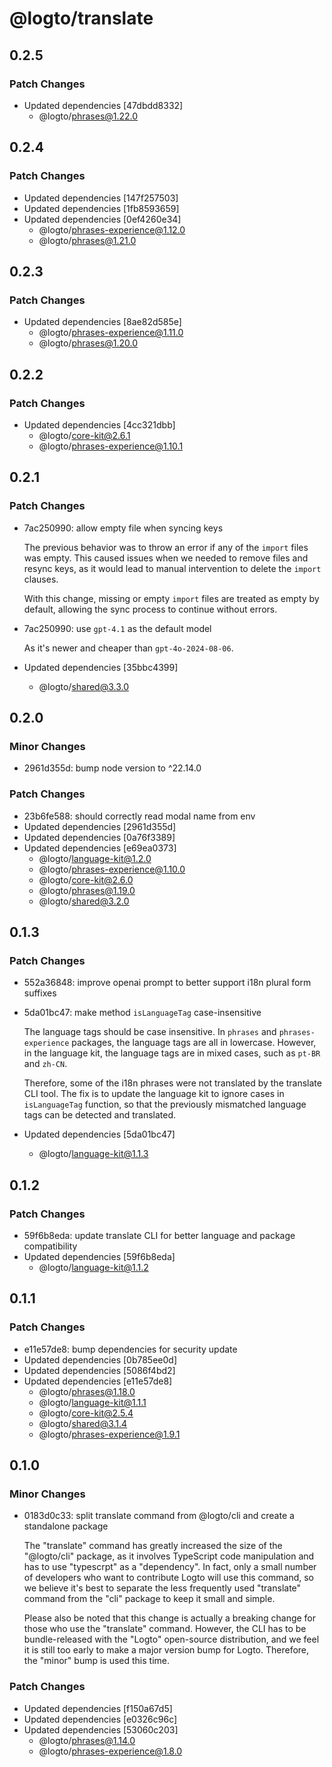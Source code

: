 # @logto/translate

## 0.2.5

### Patch Changes

- Updated dependencies [47dbdd8332]
  - @logto/phrases@1.22.0

## 0.2.4

### Patch Changes

- Updated dependencies [147f257503]
- Updated dependencies [1fb8593659]
- Updated dependencies [0ef4260e34]
  - @logto/phrases-experience@1.12.0
  - @logto/phrases@1.21.0

## 0.2.3

### Patch Changes

- Updated dependencies [8ae82d585e]
  - @logto/phrases-experience@1.11.0
  - @logto/phrases@1.20.0

## 0.2.2

### Patch Changes

- Updated dependencies [4cc321dbb]
  - @logto/core-kit@2.6.1
  - @logto/phrases-experience@1.10.1

## 0.2.1

### Patch Changes

- 7ac250990: allow empty file when syncing keys

  The previous behavior was to throw an error if any of the `import` files was empty. This caused issues when we needed to remove files and resync keys, as it would lead to manual intervention to delete the `import` clauses.

  With this change, missing or empty `import` files are treated as empty by default, allowing the sync process to continue without errors.

- 7ac250990: use `gpt-4.1` as the default model

  As it's newer and cheaper than `gpt-4o-2024-08-06`.

- Updated dependencies [35bbc4399]
  - @logto/shared@3.3.0

## 0.2.0

### Minor Changes

- 2961d355d: bump node version to ^22.14.0

### Patch Changes

- 23b6fe588: should correctly read modal name from env
- Updated dependencies [2961d355d]
- Updated dependencies [0a76f3389]
- Updated dependencies [e69ea0373]
  - @logto/language-kit@1.2.0
  - @logto/phrases-experience@1.10.0
  - @logto/core-kit@2.6.0
  - @logto/phrases@1.19.0
  - @logto/shared@3.2.0

## 0.1.3

### Patch Changes

- 552a36848: improve openai prompt to better support i18n plural form suffixes
- 5da01bc47: make method `isLanguageTag` case-insensitive

  The language tags should be case insensitive. In `phrases` and `phrases-experience` packages, the language tags are all in lowercase. However, in the language kit, the language tags are in mixed cases, such as `pt-BR` and `zh-CN`.

  Therefore, some of the i18n phrases were not translated by the translate CLI tool. The fix is to update the language kit to ignore cases in `isLanguageTag` function, so that the previously mismatched language tags can be detected and translated.

- Updated dependencies [5da01bc47]
  - @logto/language-kit@1.1.3

## 0.1.2

### Patch Changes

- 59f6b8eda: update translate CLI for better language and package compatibility
- Updated dependencies [59f6b8eda]
  - @logto/language-kit@1.1.2

## 0.1.1

### Patch Changes

- e11e57de8: bump dependencies for security update
- Updated dependencies [0b785ee0d]
- Updated dependencies [5086f4bd2]
- Updated dependencies [e11e57de8]
  - @logto/phrases@1.18.0
  - @logto/language-kit@1.1.1
  - @logto/core-kit@2.5.4
  - @logto/shared@3.1.4
  - @logto/phrases-experience@1.9.1

## 0.1.0

### Minor Changes

- 0183d0c33: split translate command from @logto/cli and create a standalone package

  The "translate" command has greatly increased the size of the "@logto/cli" package, as it involves TypeScript code manipulation and has to use "typescrpt" as a "dependency".
  In fact, only a small number of developers who want to contribute Logto will use this command, so we believe it's best to separate the less frequently used "translate" command from the "cli" package to keep it small and simple.

  Please also be noted that this change is actually a breaking change for those who use the "translate" command. However, the CLI has to be bundle-released with the "Logto" open-source distribution, and we feel it is still too early to make a major version bump for Logto. Therefore, the "minor" bump is used this time.

### Patch Changes

- Updated dependencies [f150a67d5]
- Updated dependencies [e0326c96c]
- Updated dependencies [53060c203]
  - @logto/phrases@1.14.0
  - @logto/phrases-experience@1.8.0
